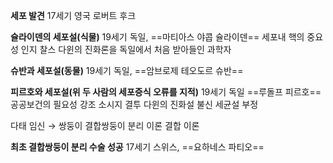 **세포 발견**
17세기 영국 로버트 후크
  
**슐라이덴의 세포설(식물)**
19세기 독일, ==마티아스 야콥 슐라이덴==
세포내 핵의 중요성 인지
찰스 다윈의 진화론을 독일에서 처음 받아들인 과학자
  
**슈반과 세포설(동물)**
19세기 독일, ==암브로제 테오도르 슈반==
  
**피르호와 세포설(위 두 사람의 세포증식 오류를 지적)**
19세기 독일 ==루돌프 피르호==
공공보건의 필요성 강조
소시지 결투
다윈의 진화설 불신
세균설 부정
  
다태 임신 → 쌍둥이
결합쌍둥이
분리 이론
결합 이론
  
**최초 결합쌍둥이 분리 수술 성공**
17세기 스위스, ==요하네스 파티오==